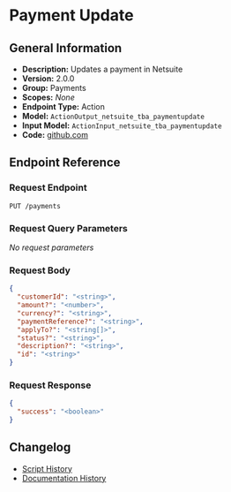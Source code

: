 <!-- BEGIN GENERATED CONTENT -->
# Payment Update

## General Information

- **Description:** Updates a payment in Netsuite
- **Version:** 2.0.0
- **Group:** Payments
- **Scopes:** _None_
- **Endpoint Type:** Action
- **Model:** `ActionOutput_netsuite_tba_paymentupdate`
- **Input Model:** `ActionInput_netsuite_tba_paymentupdate`
- **Code:** [github.com](https://github.com/NangoHQ/integration-templates/tree/main/integrations/netsuite-tba/actions/payment-update.ts)


## Endpoint Reference

### Request Endpoint

`PUT /payments`

### Request Query Parameters

_No request parameters_

### Request Body

```json
{
  "customerId": "<string>",
  "amount?": "<number>",
  "currency?": "<string>",
  "paymentReference?": "<string>",
  "applyTo?": "<string[]>",
  "status?": "<string>",
  "description?": "<string>",
  "id": "<string>"
}
```

### Request Response

```json
{
  "success": "<boolean>"
}
```

## Changelog

- [Script History](https://github.com/NangoHQ/integration-templates/commits/main/integrations/netsuite-tba/actions/payment-update.ts)
- [Documentation History](https://github.com/NangoHQ/integration-templates/commits/main/integrations/netsuite-tba/actions/payment-update.md)

<!-- END  GENERATED CONTENT -->

